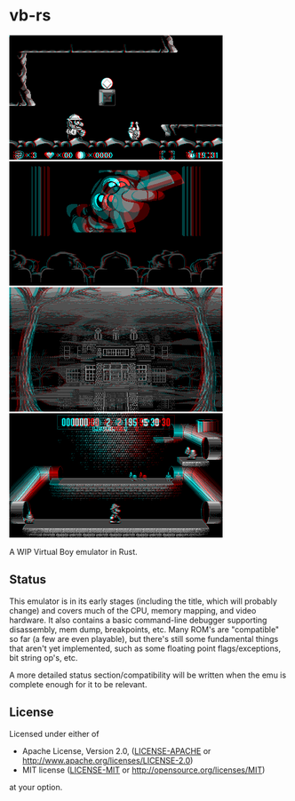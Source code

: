 # vb-rs

![screenie](screenshot.png)
![screenie](screenshot2.png)
![screenie](screenshot3.png)
![screenie](screenshot4.png)

A WIP Virtual Boy emulator in Rust.

## Status

This emulator is in its early stages (including the title, which will probably change) and covers much of the CPU, memory mapping, and video hardware. It also contains a basic command-line debugger supporting disassembly, mem dump, breakpoints, etc. Many ROM's are "compatible" so far (a few are even playable), but there's still some fundamental things that aren't yet implemented, such as some floating point flags/exceptions, bit string op's, etc.

A more detailed status section/compatibility will be written when the emu is complete enough for it to be relevant.

## License

Licensed under either of

 * Apache License, Version 2.0, ([LICENSE-APACHE](LICENSE-APACHE) or http://www.apache.org/licenses/LICENSE-2.0)
 * MIT license ([LICENSE-MIT](LICENSE-MIT) or http://opensource.org/licenses/MIT)

at your option.
